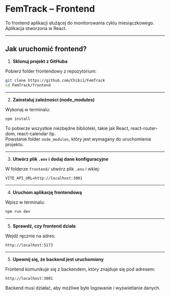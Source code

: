 # FemTrack – Frontend

To frontend aplikacji służącej do monitorowania cyklu miesiączkowego.  
Aplikacja stworzona w React.

---

## Jak uruchomić frontend?

1. **Sklonuj projekt z GitHuba**

Pobierz folder frontendowy z repozytorium:

```bash
git clone https://github.com/Chibi1/FemTrack
cd FemTrack/frontend
```

---

2. **Zainstaluj zależności (node_modules)**

Wykonaj w terminalu:

```bash
npm install
```

To pobierze wszystkie niezbędne biblioteki, takie jak React, react-router-dom, react-calendar itp.  
Powstanie folder `node_modules`, który jest wymagany do uruchomienia projektu.

---

3. **Utwórz plik `.env` i dodaj dane konfiguracyjne**

W folderze `frontend/` utwórz plik `.env` i wklej:

```
VITE_API_URL=http://localhost:3001
```

---

4. **Uruchom aplikację frontendową**

Wpisz w terminalu:

```bash
npm run dev
```

---

5. **Sprawdź, czy frontend działa**

Wejdź ręcznie na adres:

```
http://localhost:5173
```

---

5. **Upewnij się, że backend jest uruchomiony**

Frontend komunikuje się z backendem, który znajduje się pod adresem:

```
http://localhost:3001
```

Backend musi działać, aby możliwe było logowanie i wyświetlanie danych.
